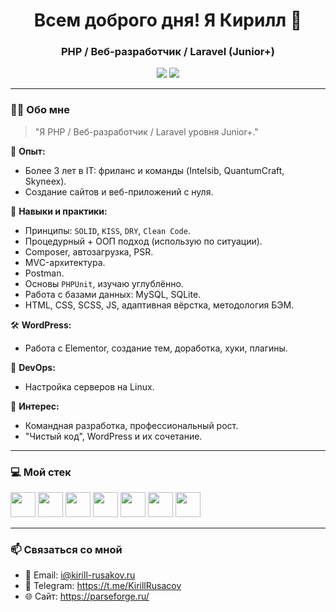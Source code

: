 <h1 align="center">Всем доброго дня! Я Кирилл 👋</h1>

<h3 align="center">PHP / Веб-разработчик / Laravel (Junior+)</h3>

<p align="center">
  <a href="mailto:i@kirill-rusakov.ru" target="_blank"><img src="https://img.shields.io/badge/Email-%23EA4335.svg?&style=for-the-badge&logo=gmail&logoColor=white" /></a>
  <a href="https://t.me/KirillRusacov" target="_blank"><img src="https://img.shields.io/badge/Telegram-2CA5E0?style=for-the-badge&logo=telegram&logoColor=white" /></a>
</p>

---

### 🧑‍💻 Обо мне

> "Я PHP / Веб-разработчик / Laravel  уровня Junior+."

🎯 **Опыт:**
- Более 3 лет в IT: фриланс и команды (Intelsib, QuantumCraft, Skyneex).
- Создание сайтов и веб-приложений с нуля.

🧠 **Навыки и практики:**
- Принципы: `SOLID`, `KISS`, `DRY`, `Clean Code`.
- Процедурный + ООП подход (использую по ситуации).
- Composer, автозагрузка, PSR.
- MVC-архитектура.
- Postman.
- Основы `PHPUnit`, изучаю углублённо.
- Работа с базами данных: MySQL, SQLite.
- HTML, CSS, SCSS, JS, адаптивная вёрстка, методология БЭМ.

🛠️ **WordPress:**
- Работа с Elementor, создание тем, доработка, хуки, плагины.

🧰 **DevOps:**
- Настройка серверов на Linux.

🚀 **Интерес:**
- Командная разработка, профессиональный рост.
- "Чистый код", WordPress и их сочетание.

---

### 💻 Мой стек

<p align="left">
  <img src="https://cdn.jsdelivr.net/gh/devicons/devicon/icons/php/php-original.svg" width="40" />
  <img src="https://cdn.jsdelivr.net/gh/devicons/devicon/icons/wordpress/wordpress-original.svg" width="40" />
  <img src="https://cdn.jsdelivr.net/gh/devicons/devicon/icons/mysql/mysql-original.svg" width="40" />
  <img src="https://cdn.jsdelivr.net/gh/devicons/devicon/icons/javascript/javascript-original.svg" width="40" />
  <img src="https://cdn.jsdelivr.net/gh/devicons/devicon/icons/html5/html5-original.svg" width="40" />
  <img src="https://cdn.jsdelivr.net/gh/devicons/devicon/icons/css3/css3-original.svg" width="40" />
  <img src="https://cdn.jsdelivr.net/gh/devicons/devicon/icons/linux/linux-original.svg" width="40" />
</p>

---

### 📫 Связаться со мной

- 📧 Email: i@kirill-rusakov.ru 
- 💬 Telegram: https://t.me/KirillRusacov 
- 🌐 Сайт: https://parseforge.ru/

